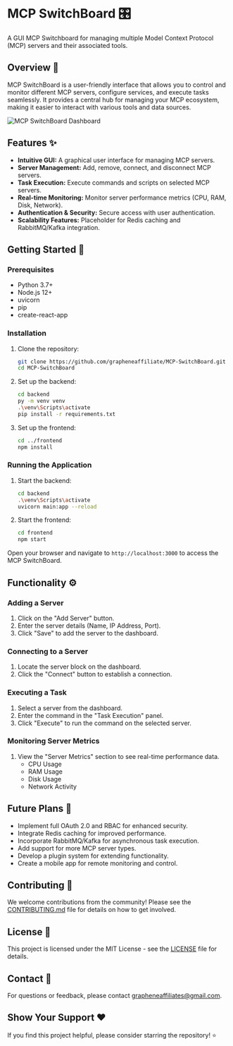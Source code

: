 # MCP SwitchBoard 🎛️

A GUI MCP Switchboard for managing multiple Model Context Protocol (MCP) servers and their associated tools.

## Overview 🌟

MCP SwitchBoard is a user-friendly interface that allows you to control and monitor different MCP servers, configure services, and execute tasks seamlessly. It provides a central hub for managing your MCP ecosystem, making it easier to interact with various tools and data sources.

![MCP SwitchBoard Dashboard](./images/mcp-switchboard-dashboard.png)

## Features ✨

*   **Intuitive GUI:** A graphical user interface for managing MCP servers.
*   **Server Management:** Add, remove, connect, and disconnect MCP servers.
*   **Task Execution:** Execute commands and scripts on selected MCP servers.
*   **Real-time Monitoring:** Monitor server performance metrics (CPU, RAM, Disk, Network).
*   **Authentication & Security:** Secure access with user authentication.
*   **Scalability Features:** Placeholder for Redis caching and RabbitMQ/Kafka integration.

## Getting Started 🚀

### Prerequisites

*   Python 3.7+
*   Node.js 12+
*   uvicorn
*   pip
*   create-react-app

### Installation

1.  Clone the repository:

    ```bash
    git clone https://github.com/grapheneaffiliate/MCP-SwitchBoard.git
    cd MCP-SwitchBoard
    ```

2.  Set up the backend:

    ```bash
    cd backend
    py -m venv venv
    .\venv\Scripts\activate
    pip install -r requirements.txt
    ```

3.  Set up the frontend:

    ```bash
    cd ../frontend
    npm install
    ```

### Running the Application

1.  Start the backend:

    ```bash
    cd backend
    .\venv\Scripts\activate
    uvicorn main:app --reload
    ```

2.  Start the frontend:

    ```bash
    cd frontend
    npm start
    ```

Open your browser and navigate to `http://localhost:3000` to access the MCP SwitchBoard.

## Functionality ⚙️

### Adding a Server

1.  Click on the "Add Server" button.
2.  Enter the server details (Name, IP Address, Port).
3.  Click "Save" to add the server to the dashboard.

### Connecting to a Server

1.  Locate the server block on the dashboard.
2.  Click the "Connect" button to establish a connection.

### Executing a Task

1.  Select a server from the dashboard.
2.  Enter the command in the "Task Execution" panel.
3.  Click "Execute" to run the command on the selected server.

### Monitoring Server Metrics

1.  View the "Server Metrics" section to see real-time performance data.
    *   CPU Usage
    *   RAM Usage
    *   Disk Usage
    *   Network Activity

## Future Plans 🔮

*   Implement full OAuth 2.0 and RBAC for enhanced security.
*   Integrate Redis caching for improved performance.
*   Incorporate RabbitMQ/Kafka for asynchronous task execution.
*   Add support for more MCP server types.
*   Develop a plugin system for extending functionality.
*   Create a mobile app for remote monitoring and control.

## Contributing 🤝

We welcome contributions from the community! Please see the [CONTRIBUTING.md](CONTRIBUTING.md) file for details on how to get involved.

## License 📜

This project is licensed under the MIT License - see the [LICENSE](LICENSE) file for details.

## Contact 📧

For questions or feedback, please contact [grapheneaffiliates@gmail.com](mailto:grapheneaffiliates@gmail.com).

## Show Your Support ❤️

If you find this project helpful, please consider starring the repository! ⭐


